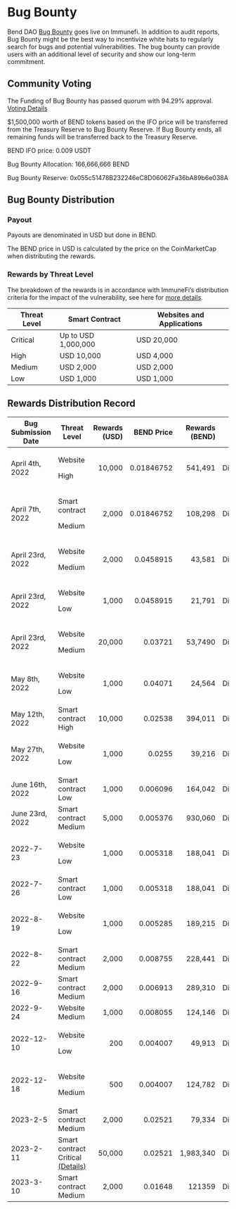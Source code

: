 # Bug Bounty

Bend DAO [Bug Bounty](https://immunefi.com/bounty/benddao/) goes live on Immunefi. In addition to audit reports, Bug Bounty might be the best way to incentivize white hats to regularly search for bugs and potential vulnerabilities. The bug bounty can provide users with an additional level of security and show our long-term commitment.

## Community Voting&#x20;

The Funding of Bug Bounty has passed quorum with 94.29% approval. [Voting Details](https://snapshot.org/#/benddao.eth/proposal/0x874dfb4a31fdf3521a8d0cead3370792ef991a1807beed77f6a490ad414e382e)

$1,500,000 worth of BEND tokens based on the IFO price will be transferred from the Treasury Reserve to Bug Bounty Reserve. If Bug Bounty ends, all remaining funds will be transferred back to the Treasury Reserve.

BEND IFO price: 0.009 USDT&#x20;

Bug Bounty Allocation: 166,666,666 BEND&#x20;

Bug Bounty Reserve: 0x055c51478B232246eC8D06062Fa36bA89b6e038A

## Bug Bounty Distribution&#x20;

### Payout

Payouts are denominated in USD but done in BEND.&#x20;

The BEND price in USD is calculated by the price on the CoinMarketCap when distributing the rewards.

### Rewards by Threat Level

The breakdown of the rewards is in accordance with ImmuneFi’s distribution criteria for the impact of the vulnerability, see here for [more details](https://immunefi.com/bounty/benddao/).&#x20;

| Threat Level | Smart Contract      | Websites and Applications |
| ------------ | ------------------- | ------------------------- |
| Critical     | Up to USD 1,000,000 | USD 20,000                |
| High         | USD 10,000          | USD 4,000                 |
| Medium       | USD 2,000           | USD 2,000                 |
| Low          | USD 1,000           | USD 1,000                 |

## Rewards Distribution Record

<table><thead><tr><th width="150">Bug Submission Date</th><th width="150">Threat Level</th><th width="150" align="right">Rewards (USD)</th><th width="150" align="right">BEND Price</th><th width="150" align="right">Rewards (BEND)</th><th>Status</th></tr></thead><tbody><tr><td>April 4th, 2022</td><td><p>Website </p><p>High</p></td><td align="right">10,000</td><td align="right">0.01846752</td><td align="right">541,491</td><td>Distributed</td></tr><tr><td>April 7th, 2022</td><td><p>Smart contract</p><p>Medium</p></td><td align="right">2,000 </td><td align="right">0.01846752 </td><td align="right">108,298</td><td>Distributed</td></tr><tr><td>April 23rd, 2022</td><td><p>Website</p><p>Medium</p></td><td align="right">2,000 </td><td align="right">0.0458915 </td><td align="right">43,581</td><td>Distributed</td></tr><tr><td>April 23rd, 2022</td><td><p>Website</p><p>Low</p></td><td align="right">1,000</td><td align="right">0.0458915</td><td align="right">21,791</td><td>Distributed</td></tr><tr><td>April 23rd, 2022</td><td><p>Website</p><p>Medium</p></td><td align="right">20,000</td><td align="right">0.03721 </td><td align="right">53,7490</td><td>Distributed</td></tr><tr><td>May 8th, 2022</td><td><p>Website</p><p>Low</p></td><td align="right">1,000</td><td align="right">0.04071</td><td align="right">24,564</td><td>Distributed</td></tr><tr><td>May 12th, 2022</td><td>Smart contract High</td><td align="right">10,000</td><td align="right">0.02538</td><td align="right">394,011</td><td>Distributed</td></tr><tr><td>May 27th, 2022</td><td><p>Website</p><p>Low</p></td><td align="right">1,000</td><td align="right">0.0255</td><td align="right">39,216</td><td>Distributed</td></tr><tr><td>June 16th, 2022</td><td>Smart contract Low</td><td align="right">1,000</td><td align="right">0.006096</td><td align="right">164,042</td><td>Distributed</td></tr><tr><td>June 23rd, 2022</td><td>Smart contract Medium</td><td align="right">5,000</td><td align="right">0.005376</td><td align="right">930,060</td><td>Distributed</td></tr><tr><td>2022-7-23</td><td><p>Website</p><p>Low</p></td><td align="right">1,000</td><td align="right">0.005318</td><td align="right">188,041</td><td>Distributed</td></tr><tr><td>2022-7-26</td><td>Smart contract Low</td><td align="right">1,000</td><td align="right">0.005318</td><td align="right">188,041</td><td>Distributed</td></tr><tr><td>2022-8-19</td><td><p>Website</p><p>Low</p></td><td align="right">1,000</td><td align="right">0.005285</td><td align="right">189,215</td><td>Distributed</td></tr><tr><td>2022-8-22</td><td>Smart contract Medium</td><td align="right">2,000</td><td align="right">0.008755</td><td align="right">228,441</td><td>Distributed</td></tr><tr><td>2022-9-16</td><td>Smart contract Medium</td><td align="right">2,000</td><td align="right">0.006913</td><td align="right">289,310</td><td>Distributed</td></tr><tr><td>2022-9-24</td><td>Website Medium</td><td align="right">1,000</td><td align="right">0.008055</td><td align="right">124,146</td><td>Distributed</td></tr><tr><td>2022-12-10</td><td><p>Website</p><p>Low</p></td><td align="right">200</td><td align="right">0.004007</td><td align="right">49,913</td><td>Distributed</td></tr><tr><td>2022-12-18</td><td><p>Website</p><p>Medium</p></td><td align="right">500</td><td align="right">0.004007</td><td align="right">124,782</td><td>Distributed</td></tr><tr><td>2023-2-5</td><td>Smart contract Medium</td><td align="right">2,000</td><td align="right">0.02521</td><td align="right">79,334</td><td>Distributed</td></tr><tr><td>2023-2-11</td><td>Smart contract Critical <a href="https://medium.com/@BendDAO/sewer-pass-flash-claim-vulnerability-9d2b0b1e09ef">(Details)</a></td><td align="right">50,000</td><td align="right">0.02521</td><td align="right">1,983,340</td><td>Distributed</td></tr><tr><td>2023-3-10</td><td>Smart contract Medium </td><td align="right">2,000</td><td align="right">0.01648</td><td align="right">121359</td><td>Distributed</td></tr></tbody></table>
